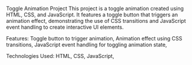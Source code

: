 Toggle Animation Project
This project is a toggle animation created using HTML, CSS, and JavaScript. It features a toggle button that triggers an animation effect, demonstrating the use of CSS transitions and JavaScript event handling to create interactive UI elements.

Features:
Toggle button to trigger animation,
Animation effect using CSS transitions,
JavaScript event handling for toggling animation state,

Technologies Used:
HTML,
CSS,
JavaScript,
